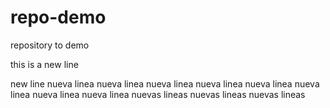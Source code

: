 # repo-demo
repository to demo

this is a new line

new line
nueva linea
nueva linea
nueva linea
nueva linea
nueva linea
nueva linea
nueva linea
nueva linea
nuevas lineas
nuevas lineas
nuevas lineas
